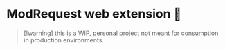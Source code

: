 # ModRequest web extension 💎

> [!warning] this is a WIP, personal project not meant for consumption in production environments.
